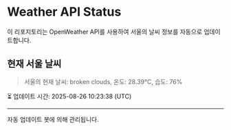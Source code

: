 
# Weather API Status

이 리포지토리는 OpenWeather API를 사용하여 서울의 날씨 정보를 자동으로 업데이트합니다.

## 현재 서울 날씨
> 서울의 현재 날씨: broken clouds, 온도: 28.39°C, 습도: 76%

⏳ 업데이트 시간: 2025-08-26 10:23:38 (UTC)

---
자동 업데이트 봇에 의해 관리됩니다.
